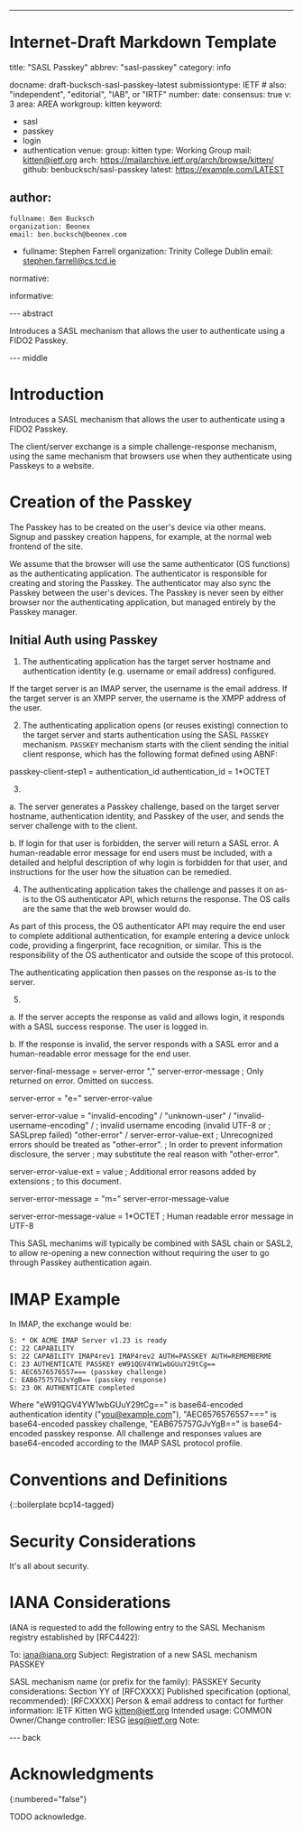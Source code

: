 ---
###
# Internet-Draft Markdown Template
title: "SASL Passkey"
abbrev: "sasl-passkey"
category: info

docname: draft-bucksch-sasl-passkey-latest
submissiontype: IETF  # also: "independent", "editorial", "IAB", or "IRTF"
number:
date:
consensus: true
v: 3
area: AREA
workgroup: kitten
keyword:
 - sasl
 - passkey
 - login
 - authentication
venue:
  group: kitten
  type: Working Group
  mail: kitten@ietf.org
  arch: https://mailarchive.ietf.org/arch/browse/kitten/
  github: benbucksch/sasl-passkey
  latest: https://example.com/LATEST

author:
 -
    fullname: Ben Bucksch
    organization: Beonex
    email: ben.bucksch@beonex.com
 -
    fullname: Stephen Farrell
    organization: Trinity College Dublin
    email: stephen.farrell@cs.tcd.ie

normative:

informative:


--- abstract

Introduces a SASL mechanism that allows the user to authenticate using a FIDO2 Passkey.

--- middle

# Introduction

Introduces a SASL mechanism that allows the user to authenticate using a FIDO2 Passkey.

The client/server exchange is a simple challenge-response mechanism,
using the same mechanism that browsers use when they authenticate
using Passkeys to a website.

# Creation of the Passkey

The Passkey has to be created on the user's device via other means.
Signup and passkey creation happens, for example, at the normal
web frontend of the site.

We assume that the browser will use the same authenticator (OS functions) as the authenticating application. The authenticator
is responsible for creating and storing the Passkey. The
authenticator may also sync the Passkey between the user's devices.
The Passkey is never seen by either browser nor the authenticating
application, but managed entirely by the Passkey manager.

## Initial Auth using Passkey

1. The authenticating application has the target server hostname
and authentication identity (e.g. username or email address) configured.

If the target server is an IMAP server, the username is the email address. If the target server is an XMPP server, the username is the
XMPP address of the user.

2. The authenticating application opens (or reuses existing) connection to the target server and starts authentication using the SASL `PASSKEY` mechanism.
`PASSKEY` mechanism starts with the client sending the initial client response,
which has the following format defined using ABNF:

passkey-client-step1 = authentication_id
authentication_id    = 1*OCTET

3.
  a. The server generates a Passkey challenge, based on the
  target server hostname, authentication identity, and Passkey of the user,
  and sends the server challenge with to the client.

  b. If login for that user is forbidden, the server will return a
  SASL error. A human-readable error message for end users
  must be included, with a detailed and helpful description of why
  login is forbidden for that user, and instructions for the user
  how the situation can be remedied.

4. The authenticating application takes the challenge and passes it
on as-is to the OS authenticator API, which returns the response.
The OS calls are the same that the web browser would do.

As part of this process, the OS authenticator API may require
the end user to complete additional authentication, for example
entering a device unlock code, providing a fingerprint,
face recognition, or similar. This is the responsibility of the
OS authenticator and outside the scope of this protocol.

The authenticating application then passes on the response
as-is to the server.

5.
  a. If the server accepts the response as valid and allows login,
  it responds with a SASL success response. The user is logged in.

  b. If the response is invalid, the server responds with a
  SASL error and a human-readable error message for the end user.

server-final-message = server-error "," server-error-message
        ; Only returned on error. Omitted on success.

server-error = "e=" server-error-value

server-error-value = "invalid-encoding" /
                     "unknown-user" /
                     "invalid-username-encoding" /
                       ; invalid username encoding (invalid UTF-8 or
                       ; SASLprep failed)
                     "other-error" /
                     server-error-value-ext
        ; Unrecognized errors should be treated as "other-error".
        ; In order to prevent information disclosure, the server
        ; may substitute the real reason with "other-error".

server-error-value-ext = value
        ; Additional error reasons added by extensions
        ; to this document.

server-error-message = "m=" server-error-message-value

server-error-message-value = 1*OCTET
        ; Human readable error message in UTF-8

This SASL mechanims will typically be combined with SASL chain
or SASL2, to allow re-opening a new connection without requiring
the user to go through Passkey authentication again.

# IMAP Example

In IMAP, the exchange would be:
```
S: * OK ACME IMAP Server v1.23 is ready
C: 22 CAPABILITY
S: 22 CAPABILITY IMAP4rev1 IMAP4rev2 AUTH=PASSKEY AUTH=REMEMBERME
C: 23 AUTHENTICATE PASSKEY eW91QGV4YW1wbGUuY29tCg==
S: AEC6576576557=== (passkey challenge)
C: EAB675757GJvYgB== (passkey response)
S: 23 OK AUTHENTICATE completed
```

Where "eW91QGV4YW1wbGUuY29tCg==" is base64-encoded authentication identity ("you@example.com"),
"AEC6576576557===" is base64-encoded passkey challenge,
"EAB675757GJvYgB==" is base64-encoded passkey response.
All challenge and responses values are base64-encoded according to the IMAP SASL protocol profile.

# Conventions and Definitions

{::boilerplate bcp14-tagged}


# Security Considerations

It's all about security.

# IANA Considerations

IANA is requested to add the following entry to the SASL Mechanism registry established by [RFC4422]:

To: iana@iana.org
Subject: Registration of a new SASL mechanism PASSKEY

SASL mechanism name (or prefix for the family): PASSKEY
Security considerations: Section YY of [RFCXXXX]
Published specification (optional, recommended): [RFCXXXX]
Person & email address to contact for further information: IETF Kitten WG <kitten@ietf.org>
Intended usage: COMMON
Owner/Change controller: IESG <iesg@ietf.org>
Note:

--- back

# Acknowledgments
{:numbered="false"}

TODO acknowledge.

